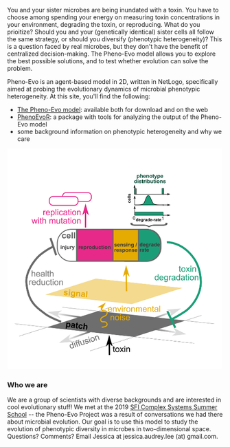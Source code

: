 You and your sister microbes are being inundated with a toxin. You have to choose among spending your energy on measuring toxin concentrations in your environment, degrading the toxin, or reproducing. What do you prioitize? Should you and your (genetically identical) sister cells all follow the same strategy, or should you diversify (phenotypic heterogeneity)? This is a question faced by real microbes, but they don't have the benefit of centralized decision-making. The Pheno-Evo model allows you to explore the best possible solutions, and to test whether evolution can solve the problem.

Pheno-Evo is an agent-based model in 2D, written in NetLogo, specifically aimed at probing the evolutionary dynamics of microbial phenotypic heterogeneity. At this site, you'll find the following:
* [The Pheno-Evo model](https://ritwikavps.github.io/pheno-evo.github.io/netlogomodel): available both for download and on the web
* [PhenoEvoR](https://ritwikavps.github.io/pheno-evo.github.io/about_PhenoEvoR): a package with tools for analyzing the output of the Pheno-Evo model
* some background information on phenotypic heterogeneity and why we care

<img src="https://github.com/Ritwikavps/pheno-evo.github.io/blob/master/images/schematic_200207.PNG" width="500">

### Who we are

We are a group of scientists with diverse backgrounds and are interested in cool evolutionary stuff! We met at the 2019 [SFI Complex Systems Summer School](https://www.santafe.edu/engage/learn/schools/sfi-complex-systems-summer-school) -- the Pheno-Evo Project was a result of conversations we had there about microbial evolution. Our goal is to use this model to study the evolution of phenotypic diversity in microbes in two-dimensional space. Questions? Comments? Email Jessica at jessica.audrey.lee (at) gmail.com.
